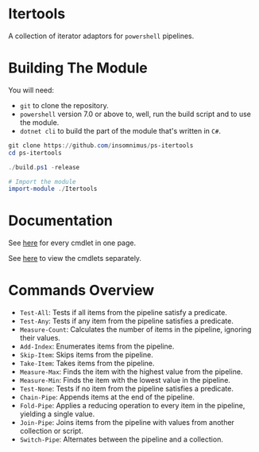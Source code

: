 # Itertools
A collection of iterator adaptors for `powershell` pipelines.

# Building The Module
You will need:
-	`git` to clone the repository.
-	`powershell` version 7.0 or above to, well, run the build script and to use the module.
-	`dotnet cli` to build the part of the module that's written in `C#`.

```powershell
git clone https://github.com/insomnimus/ps-itertools
cd ps-itertools

./build.ps1 -release

# Import the module
import-module ./Itertools
```

# Documentation
See [here](documentation.md) for every cmdlet in one page.

See [here](docs/) to view the cmdlets separately.

# Commands Overview
- `Test-All`: Tests if all items from the pipeline satisfy a predicate.
- `Test-Any`: Tests if any item from the pipeline satisfies a predicate.
- `Measure-Count`: Calculates the number of items in the pipeline, ignoring their values.
- `Add-Index`: Enumerates items from the pipeline.
- `Skip-Item`: Skips items from the pipeline.
- `Take-Item`: Takes items from the pipeline.
- `Measure-Max`: Finds the item with the highest value from the pipeline.
- `Measure-Min`: Finds the item with the lowest value in the pipeline.
- `Test-None`: Tests if no item from the pipeline satisfies a predicate.
- `Chain-Pipe`: Appends items at the end of the pipeline.
- `Fold-Pipe`: Applies a reducing operation to every item in the pipeline, yielding a single value.
- `Join-Pipe`: Joins items from the pipeline with values from another collection or script.
- `Switch-Pipe`: Alternates between the pipeline and a collection.

